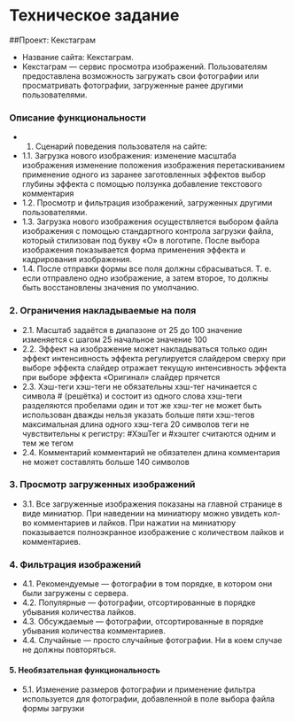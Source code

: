 # Техническое задание
##Проект: Кекстаграм
* Название сайта: Кекстаграм.
* Кекстаграм — сервис просмотра изображений. Пользователям предоставлена возможность загружать свои фотографии или просматривать фотографии, загруженные ранее другими пользователями.
### Описание функциональности
* 1. Сценарий поведения пользователя на сайте:
* 1.1. Загрузка нового изображения:
изменение масштаба изображения
изменение положения изображения перетаскиванием
применение одного из заранее заготовленных эффектов
выбор глубины эффекта с помощью ползунка
добавление текстового комментария
* 1.2. Просмотр и фильтрация изображений, загруженных другими пользователями.
* 1.3. Загрузка нового изображения осуществляется выбором файла изображения с помощью стандартного контрола загрузки файла, который стилизован под букву «О» в логотипе. После выбора изображения показывается форма применения эффекта и кадрирования изображения.
* 1.4. После отправки формы все поля должны сбрасываться. Т. е. если отправлено одно изображение, а затем второе, то должны быть восстановлены значения по умолчанию.
### 2. Ограничения накладываемые на поля
* 2.1. Масштаб
задаётся в диапазоне от 25 до 100
значение изменяется с шагом 25
начальное значение 100
* 2.2. Эффект
на изображение может накладываться только один эффект
интенсивность эффекта регулируется слайдером сверху
при выборе эффекта слайдер отражает текущую интенсивность эффекта
при выборе эффекта «Оригинал» слайдер прячется
* 2.3. Хэш-теги
хэш-теги не обязательны
хэш-тег начинается с символа # (решётка) и состоит из одного слова
хэш-теги разделяются пробелами
один и тот же хэш-тег не может быть использован дважды
нельзя указать больше пяти хэш-тегов
максимальная длина одного хэш-тега 20 символов
теги не чувствительны к регистру: #ХэшТег и #хэштег считаются одним и тем же тегом
* 2.4. Комментарий
комментарий не обязателен
длина комментария не может составлять больше 140 символов
### 3. Просмотр загруженных изображений
* 3.1. Все загруженные изображения показаны на главной странице в виде миниатюр. При наведении на миниатюру можно увидеть кол-во комментариев и лайков. При нажатии на миниатюру показывается полноэкранное изображение с количеством лайков и комментариев.
### 4. Фильтрация изображений
* 4.1. Рекомендуемые — фотографии в том порядке, в котором они были загружены с сервера.
* 4.2. Популярные — фотографии, отсортированные в порядке убывания количества лайков.
* 4.3. Обсуждаемые — фотографии, отсортированные в порядке убывания количества комментариев.
* 4.4. Случайные — просто случайные фотографии. Ни в коем случае не должны повторяться.
#### 5. Необязательная функциональность
* 5.1. Изменение размеров фотографии и применение фильтра используется для фотографии, добавленной в поле выбора файла формы загрузки
